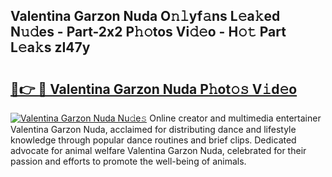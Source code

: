 ## Valentina Garzon Nuda O𝚗𝚕yf𝚊ns L𝚎a𝚔ed N𝚞𝚍es - Part-2x2 P𝚑𝚘tos Vi𝚍𝚎o - H𝚘𝚝 Part L𝚎a𝚔s zI47y

# <h2><a href="http://kf76gl.oniu.top/?m=Valentina+Garzon+Nuda">🔗👉 🔴 Valentina Garzon Nuda P𝚑ot𝚘𝚜 V𝚒d𝚎o</a></h2>

[![Valentina Garzon Nuda Nu𝚍e𝚜](https://i.imgur.com/0qMVB7G.gif)](http://kf76gl.oniu.top/?m=Valentina+Garzon+Nuda)
Online creator and multimedia entertainer Valentina Garzon Nuda, acclaimed for distributing dance and lifestyle knowledge through popular dance routines and brief clips. Dedicated advocate for animal welfare Valentina Garzon Nuda, celebrated for their passion and efforts to promote the well-being of animals.  
